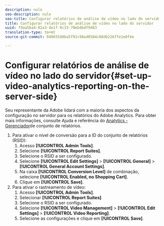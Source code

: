 ```yaml
---
description: nulo
seo-description: nulo
seo-title: Configurar relatórios de análise de vídeo no lado do servidor
title: Configurar relatórios de análise de vídeo no lado do servidor
uuid: f9aa5ba4-82a3-4e1f-9c33-70eb4bdf9483
translation-type: tm+mt
source-git-commit: 040655d8ba5f91c98ed0584c08db226ffe1e0f4e

---
```



# Configurar relatórios de análise de vídeo no lado do servidor{#set-up-video-analytics-reporting-on-the-server-side}

Seu representante da Adobe lidará com a maioria dos aspectos da configuração no servidor para os relatórios do Adobe Analytics. Para obter mais informações, consulte Ajuda e referência do [Analytics - Gerenciador](https://microsite.omniture.com/t2/help/en_US/reference/#Report_Suite_Manager)de conjunto de relatórios.
1. Para ativar o nível de conversão para a ID do conjunto de relatórios (RSID):
   1. Acesso **[!UICONTROL Admin Tools]**.
   1. Selecione **[!UICONTROL Report Suites]**.
   1. Selecione o RSID a ser configurado.
   1. Selecione **[!UICONTROL Edit Settings]** > **[!UICONTROL General]** > **[!UICONTROL General Account Settings]**.
   1. Na caixa **[!UICONTROL Conversion Level]** de combinação, selecione **[!UICONTROL Enabled, no Shopping Cart]**.
   1. Clique em **[!UICONTROL Save]**.
1. Para ativar o rastreamento de vídeo:
   1. Acesso **[!UICONTROL Admin Tools]**.
   1. Selecionar **[!UICONTROL Report Suites]**
   1. Selecione o RSID a ser configurado.
   1. Selecione **[!UICONTROL Video Management]** > **[!UICONTROL Edit Settings]** > **[!UICONTROL Video Reporting]**.
   1. Selecione as configurações e clique em **[!UICONTROL Save]**.
